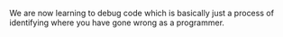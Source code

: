 We are now learning to debug code which is basically just a
process of identifying where you have gone wrong as a programmer.
